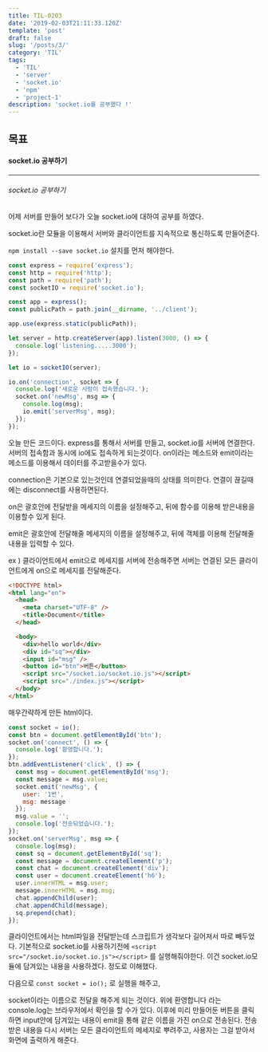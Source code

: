 ```yaml
---
title: TIL-0203
date: '2019-02-03T21:11:33.120Z'
template: 'post'
draft: false
slug: '/posts/3/'
category: 'TIL'
tags:
  - 'TIL'
  - 'server'
  - 'socket.io'
  - 'npm'
  - 'project-1'
description: 'socket.io를 공부했다 !'
---
```


## 목표

#### socket.io 공부하기

---

###### socket.io 공부하기

어제 서버를 만들어 보다가 오늘 socket.io에 대하여 공부를 하였다.

socket.io란 모듈을 이용해서 서버와 클라이언트를 지속적으로 통신하도록 만들어준다.

`npm install --save socket.io` 설치를 먼저 해야한다.</br>

```javascript
const express = require('express');
const http = require('http');
const path = require('path');
const socketIO = require('socket.io');

const app = express();
const publicPath = path.join(__dirname, '../client');

app.use(express.static(publicPath));

let server = http.createServer(app).listen(3000, () => {
  console.log('listening.....3000');
});

let io = socketIO(server);

io.on('connection', socket => {
  console.log('새로운 사람이 접속했습니다.');
  socket.on('newMsg', msg => {
    console.log(msg);
    io.emit('serverMsg', msg);
  });
});
```

오늘 만든 코드이다. express를 통해서 서버를 만들고, socket.io를 서버에 연결한다. 서버의 접속함과 동시에 io에도 접속하게 되는것이다. on이라는 메소드와 emit이라는 메소드를 이용해서 데이터를 주고받을수가 있다.

connection은 기본으로 있는것인데 연결되었을때의 상태를 의미한다. 연결이 끊길때에는 disconnect를 사용하면된다.

on은 괄호안에 전달받을 메세지의 이름을 설정해주고, 뒤에 함수를 이용해 받은내용을 이용할수 있게 된다.

emit은 괄호안에 전달해줄 메세지의 이름을 설정해주고, 뒤에 객체를 이용해 전달해줄 내용을 입력할 수 있다.

ex ) 클라이언트에서 emit으로 메세지를 서버에 전송해주면 서버는 연결된 모든 클라이언트에게 on으로 메세지를 전달해준다.

```html
<!DOCTYPE html>
<html lang="en">
  <head>
    <meta charset="UTF-8" />
    <title>Document</title>
  </head>

  <body>
    <div>hello world</div>
    <div id="sq"></div>
    <input id="msg" />
    <button id="btn">버튼</button>
    <script src="/socket.io/socket.io.js"></script>
    <script src="./index.js"></script>
  </body>
</html>
```

매우간략하게 만든 html이다.

```javascript
const socket = io();
const btn = document.getElementById('btn');
socket.on('connect', () => {
  console.log('환영합니다.');
});
btn.addEventListener('click', () => {
  const msg = document.getElementById('msg');
  const message = msg.value;
  socket.emit('newMsg', {
    user: '1번',
    msg: message
  });
  msg.value = '';
  console.log('전송되었습니다.');
});
socket.on('serverMsg', msg => {
  console.log(msg);
  const sq = document.getElementById('sq');
  const message = document.createElement('p');
  const chat = document.createElement('div');
  const user = document.createElement('h6');
  user.innerHTML = msg.user;
  message.innerHTML = msg.msg;
  chat.appendChild(user);
  chat.appendChild(message);
  sq.prepend(chat);
});
```

클라이언트에서는 html파일을 전달받는데 스크립트가 생각보다 길어져서 따로 빼두었다. 기본적으로 socket.io를 사용하기전에 `<script src="/socket.io/socket.io.js"></script>` 를 실행해줘야한다. 이건 socket.io모듈에 담겨있는 내용을 사용하겠다. 정도로 이해했다.

다음으로 `const socket = io();` 로 실행을 해주고,

socket이라는 이름으로 전달을 해주게 되는 것이다. 위에 환영합니다 라는 console.log는 브라우저에서 확인을 할 수가 있다. 이후에 미리 만들어둔 버튼을 클릭하면 input안에 담겨있는 내용이 emit을 통해 같은 이름을 가진 on으로 전송된다. 전송 받은 내용을 다시 서버는 모든 클라이언트의 메세지로 뿌려주고, 사용자는 그걸 받아서 화면에 출력하게 해준다.
